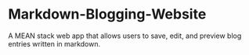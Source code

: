 # Markdown-Blogging-Website
A MEAN stack web app that allows users to save, edit, and preview blog entries written in markdown. 
